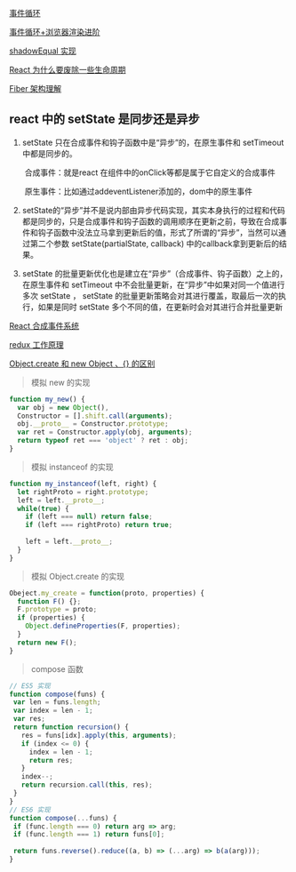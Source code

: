[事件循环](http://lynnelv.github.io/js-event-loop-browser)

[事件循环+浏览器渲染进阶](https://juejin.im/post/5dd0d73c6fb9a0203b7fc4a1)

[shadowEqual 实现](https://imweb.io/topic/598973c2c72aa8db35d2e291)

[React 为什么要废除一些生命周期](https://www.html.cn/qa/react/14367.html)

[Fiber 架构理解](https://segmentfault.com/a/1190000018701625)

## react 中的 setState 是同步还是异步

1. setState 只在合成事件和钩子函数中是“异步”的，在原生事件和 setTimeout 中都是同步的。

   ​		合成事件：就是react 在组件中的onClick等都是属于它自定义的合成事件

   ​		原生事件：比如通过addeventListener添加的，dom中的原生事件

2. setState的“异步”并不是说内部由异步代码实现，其实本身执行的过程和代码都是同步的，只是合成事件和钩子函数的调用顺序在更新之前，导致在合成事件和钩子函数中没法立马拿到更新后的值，形式了所谓的“异步”，当然可以通过第二个参数 setState(partialState, callback) 中的callback拿到更新后的结果。

3. setState 的批量更新优化也是建立在“异步”（合成事件、钩子函数）之上的，在原生事件和 setTimeout 中不会批量更新，在“异步”中如果对同一个值进行多次 setState ， setState 的批量更新策略会对其进行覆盖，取最后一次的执行，如果是同时 setState 多个不同的值，在更新时会对其进行合并批量更新

[React 合成事件系统](https://zhuanlan.zhihu.com/p/25883536)

[redux 工作原理](http://zhenhua-lee.github.io/react/redux.html)

[Object.create 和 new Object 、{} 的区别](https://juejin.im/post/5d578bacf265da03ee6a548a)

> 模拟 new 的实现

```javascript
function my_new() {
  var obj = new Object(),
  Constructor = [].shift.call(arguments);
  obj.__proto__ = Constructor.prototype;
  var ret = Constructor.apply(obj, arguments);
  return typeof ret === 'object' ? ret : obj;
}
```

> 模拟 instanceof 的实现

```javascript
function my_instanceof(left, right) {
  let rightProto = right.prototype;
  left = left.__proto__;
  while(true) {
    if (left === null) return false;
    if (left === rightProto) return true;
    
    left = left.__proto__;
  }
}
```

> 模拟 Object.create 的实现

```javascript
Obeject.my_create = function(proto, properties) {
  function F() {};
  F.prototype = proto;
  if (properties) {
    Object.defineProperties(F, properties);
  }
  return new F();
}
```

> compose 函数

 ```javascript
// ES5 实现
function compose(funs) {
  var len = funs.length;
  var index = len - 1;
  var res;
  return function recursion() {
    res = funs[idx].apply(this, arguments);
    if (index <= 0) {
      index = len - 1;
      return res;
    }
    index--;
    return recursion.call(this, res);
  }
}
// ES6 实现
function compose(...funs) {
  if (func.length === 0) return arg => arg;
  if (func.length === 1) return funs[0];
  
  return funs.reverse().reduce((a, b) => (...arg) => b(a(arg)));
}
 ```

